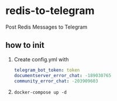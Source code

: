# redis-to-telegram

Post Redis Messages to Telegram

## how to init

1. Create config.yml with

    ```yaml
    telegram_bot_token: token
    documentserver_error_chat: -189030765
    community_error_chat: -203909603
    ```

2. `docker-compose up -d`
